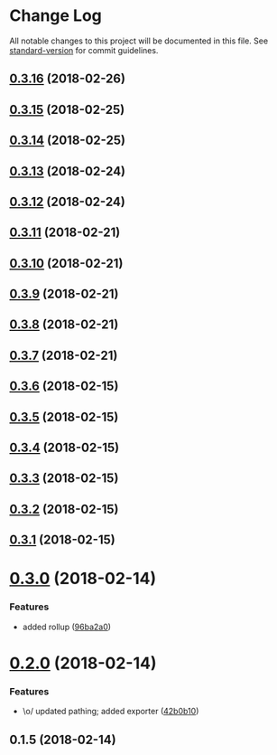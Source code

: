 # Change Log

All notable changes to this project will be documented in this file. See [standard-version](https://github.com/conventional-changelog/standard-version) for commit guidelines.

<a name="0.3.16"></a>
## [0.3.16](https://github.com/tybeck/ng-searchbox/compare/v0.3.15...v0.3.16) (2018-02-26)



<a name="0.3.15"></a>
## [0.3.15](https://github.com/tybeck/ng-searchbox/compare/v0.3.14...v0.3.15) (2018-02-25)



<a name="0.3.14"></a>
## [0.3.14](https://github.com/tybeck/ng-searchbox/compare/v0.3.13...v0.3.14) (2018-02-25)



<a name="0.3.13"></a>
## [0.3.13](https://github.com/tybeck/ng-searchbox/compare/v0.3.12...v0.3.13) (2018-02-24)



<a name="0.3.12"></a>
## [0.3.12](https://github.com/tybeck/ng-searchbox/compare/v0.3.11...v0.3.12) (2018-02-24)



<a name="0.3.11"></a>
## [0.3.11](https://github.com/tybeck/ng-searchbox/compare/v0.3.10...v0.3.11) (2018-02-21)



<a name="0.3.10"></a>
## [0.3.10](https://github.com/tybeck/ng-searchbox/compare/v0.3.9...v0.3.10) (2018-02-21)



<a name="0.3.9"></a>
## [0.3.9](https://github.com/tybeck/ng-searchbox/compare/v0.3.8...v0.3.9) (2018-02-21)



<a name="0.3.8"></a>
## [0.3.8](https://github.com/tybeck/ng-searchbox/compare/v0.3.7...v0.3.8) (2018-02-21)



<a name="0.3.7"></a>
## [0.3.7](https://github.com/tybeck/ng-searchbox/compare/v0.3.6...v0.3.7) (2018-02-21)



<a name="0.3.6"></a>
## [0.3.6](https://github.com/tybeck/ng-searchbox/compare/v0.3.5...v0.3.6) (2018-02-15)



<a name="0.3.5"></a>
## [0.3.5](https://github.com/tybeck/ng-searchbox/compare/v0.3.4...v0.3.5) (2018-02-15)



<a name="0.3.4"></a>
## [0.3.4](https://github.com/tybeck/ng-searchbox/compare/v0.3.3...v0.3.4) (2018-02-15)



<a name="0.3.3"></a>
## [0.3.3](https://github.com/tybeck/ng-searchbox/compare/v0.3.2...v0.3.3) (2018-02-15)



<a name="0.3.2"></a>
## [0.3.2](https://github.com/tybeck/ng-searchbox/compare/v0.3.1...v0.3.2) (2018-02-15)



<a name="0.3.1"></a>
## [0.3.1](https://github.com/tybeck/ng-searchbox/compare/v0.3.0...v0.3.1) (2018-02-15)



<a name="0.3.0"></a>
# [0.3.0](https://github.com/tybeck/ng-searchbox/compare/v0.2.0...v0.3.0) (2018-02-14)


### Features

* added rollup ([96ba2a0](https://github.com/tybeck/ng-searchbox/commit/96ba2a0))



<a name="0.2.0"></a>
# [0.2.0](https://github.com/tybeck/ng-searchbox/compare/v0.1.5...v0.2.0) (2018-02-14)


### Features

* \o/ updated pathing; added exporter ([42b0b10](https://github.com/tybeck/ng-searchbox/commit/42b0b10))



<a name="0.1.5"></a>
## 0.1.5 (2018-02-14)
